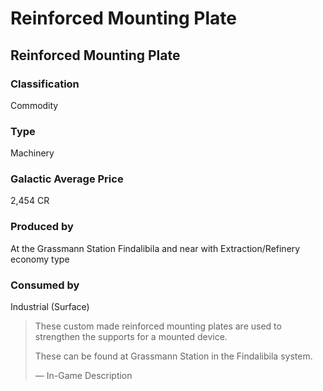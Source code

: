 # Reinforced Mounting Plate
## Reinforced Mounting Plate

### Classification

Commodity

### Type

Machinery

### Galactic Average Price

2,454 CR

### Produced by

At the Grassmann Station Findalibila and near with Extraction/Refinery economy type

### Consumed by

Industrial (Surface)

> 
> 
> These custom made reinforced mounting plates are used to strengthen the supports for a mounted device.
> 
> These can be found at Grassmann Station in the Findalibila system.
> 
> 
> — In-Game Description
>